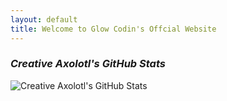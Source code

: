 ```yaml
---
layout: default
title: Welcome to Glow Codin's Offcial Website
---
```


<script type='text/javascript' src='https://storage.ko-fi.com/cdn/widget/Widget_2.js'></script><script type='text/javascript'>kofiwidget2.init('Hey! Support Me On Ko-fi!', '#29abe0', 'L4L76FZ0F');kofiwidget2.draw();</script>
### ***Creative Axolotl's GitHub Stats***
![Creative Axolotl's GitHub Stats](https://github-readme-stats.vercel.app/api?username=Creative-Axolotl&show_icons=true&theme=default)
<script src="https://unpkg.com/@lottiefiles/lottie-player@latest/dist/lottie-player.js"></script>
<lottie-player src="https://assets2.lottiefiles.com/packages/lf20_itilDAyVNt.json"  background="transparent"  speed="1"  style="width: 300px; height: 300px;"  loop  autoplay></lottie-player>
